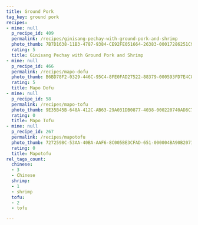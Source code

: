 ```yaml
---
title: Ground Pork
tag_key: ground pork
recipes:
- mine: null
  p_recipe_id: 409
  permalink: /recipes/ginisang-pechay-with-ground-pork-and-shrimp
  photo_thumb: 7B7D1638-11B3-4787-9384-CE92FE051664-26383-00017286251C9F3C.jpg
  rating: 5
  title: Ginisang Pechay with Ground Pork and Shrimp
- mine: null
  p_recipe_id: 466
  permalink: /recipes/mapo-dofu
  photo_thumb: B6BD78F2-0329-446C-95C4-8FE0FAD27522-88379-000593FD7E4C8E6D.jpg
  rating: 5
  title: Mapo Dofu
- mine: null
  p_recipe_id: 58
  permalink: /recipes/mapo-tofu
  photo_thumb: 9E35B45B-648A-412C-AB63-29A031DB0877-4038-000220740AD8C771.jpg
  rating: 0
  title: Mapo Tofu
- mine: null
  p_recipe_id: 267
  permalink: /recipes/mapotofu
  photo_thumb: 7272598C-53AA-40BA-AAF6-8C005BE3CFAD-651-000004BA90B2071E.jpg
  rating: 0
  title: Mapotofu
rel_tags_count:
  chinese:
  - 3
  - Chinese
  shrimp:
  - 1
  - shrimp
  tofu:
  - 2
  - tofu

---
```

